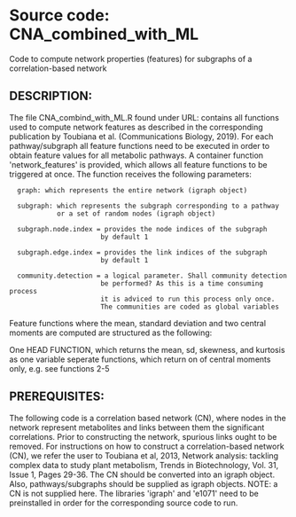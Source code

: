 # Source code: CNA_combined_with_ML
Code to compute network properties (features) for subgraphs of a correlation-based network
## DESCRIPTION:
The file CNA_combind_with_ML.R found under URL: contains all functions used to compute network features as described in the
corresponding publication by Toubiana et al. (Communications Biology, 2019).
For each pathway/subgraph all feature functions need to be executed in order
to obtain feature values for all metabolic pathways.
A container function 'network_features' is provided, which allows all feature functions
to be triggered at once.
The function receives the following parameters:

      graph: which represents the entire network (igraph object)
      
      subgraph: which represents the subgraph corresponding to a pathway
                or a set of random nodes (igraph object)
                
      subgraph.node.index = provides the node indices of the subgraph
                           by default 1
                           
      subgraph.edge.index = provides the link indices of the subgraph
                           by default 1
                           
      community.detection = a logical parameter. Shall community detection
                           be performed? As this is a time consuming process
                           it is adviced to run this process only once.
                           The communities are coded as global variables

 Feature functions where the mean, standard deviation and two central moments are computed are
 structured as the following:
 
 One HEAD FUNCTION, which returns the mean, sd, skewness, and kurtosis as one variable
 seperate functions, which return on of central moments only, e.g. see functions 2-5

 ## PREREQUISITES:
 The following code is a correlation based network (CN), where nodes in the network
 represent metabolites and links between them the significant correlations.
 Prior to constructing the network, spurious links ought to be removed.
 For instructions on how to construct a correlation-based network (CN), we refer the user to
 Toubiana et al, 2013, Network analysis: tackling complex data to study plant metabolism,
 Trends in Biotechnology, Vol. 31, Issue 1, Pages 29-36.
 The CN should be converted into an igraph object.
 Also, pathways/subgraphs should be supplied as igraph objects.
 NOTE: a CN is not supplied here.
 The libraries 'igraph' and 'e1071' need to be preinstalled in order for the corresponding
 source code to run.
